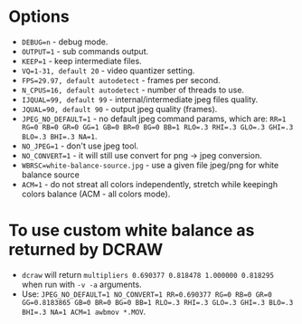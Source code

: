 # Options

- `DEBUG=n` - debug mode.
- `OUTPUT=1` - sub commands output.
- `KEEP=1` - keep intermediate files.
- `VQ=1-31, default 20` - video quantizer setting.
- `FPS=29.97, default autodetect` - frames per second.
- `N_CPUS=16, default autodetect` - number of threads to use.
- `IJQUAL=99, default 99` - internal/intermediate jpeg files quality.
- `JQUAL=90, default 90` - output jpeg quality (frames).
- `JPEG_NO_DEFAULT=1` - no default jpeg command params, which are: `RR=1 RG=0 RB=0 GR=0 GG=1 GB=0 BR=0 BG=0 BB=1 RLO=.3 RHI=.3 GLO=.3 GHI=.3 BLO=.3 BHI=.3 NA=1`.
- `NO_JPEG=1` - don't use jpeg tool.
- `NO_CONVERT=1` - it will still use convert for png -> jpeg conversion.
- `WBRSC=white-balance-source.jpg` - use a given file jpeg/png for white balance source
- `ACM=1` - do not streat all colors independently, stretch while keepingh colors balance (ACM - all colors mode).


# To use custom white balance as returned by DCRAW

- `dcraw` will return `multipliers 0.690377 0.818478 1.000000 0.818295` when run with `-v -a` arguments.
- Use: `JPEG_NO_DEFAULT=1 NO_CONVERT=1 RR=0.690377 RG=0 RB=0 GR=0 GG=0.8183865 GB=0 BR=0 BG=0 BB=1 RLO=.3 RHI=.3 GLO=.3 GHI=.3 BLO=.3 BHI=.3 NA=1 ACM=1 awbmov *.MOV`.
